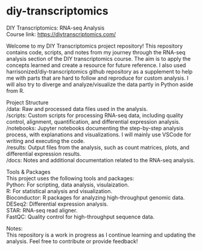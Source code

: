 # diy-transcriptomics
DIY Transcriptomics: RNA-seq Analysis  
Course link: https://diytranscriptomics.com/  


Welcome to my DIY Transcriptomics project repository! This repository contains code, scripts, and notes from my journey through the RNA-seq analysis section of the DIY transcriptomics course. The aim is to apply the concepts learned and create a resource for future reference. I also used harrisonized/diy-transcriptomics github repository as a supplement to help me with parts that are hard to follow and reproduce for custom analysis. 
I will also try to diverge and analyze/visualize the data partly in Python aside from R.   


Project Structure  
/data: Raw and processed data files used in the analysis.  
/scripts: Custom scripts for processing RNA-seq data, including quality control, alignment, quantification, and differential expression analysis.  
/notebooks: Jupyter notebooks documenting the step-by-step analysis process, with explanations and visualizations. I will mainly use VSCode for writing and executing the code.     
/results: Output files from the analysis, such as count matrices, plots, and differential expression results.  
/docs: Notes and additional documentation related to the RNA-seq analysis.  

Tools & Packages  
This project uses the following tools and packages:  
Python: For scripting, data analysis, visulaization.  
R: For statistical analysis and visualization.  
Bioconductor: R packages for analyzing high-throughput genomic data.  
DESeq2: Differential expression analysis.  
STAR: RNA-seq read aligner.  
FastQC: Quality control for high-throughput sequence data.  

Notes:  
This repository is a work in progress as I continue learning and updating the analysis.
Feel free to contribute or provide feedback!  

